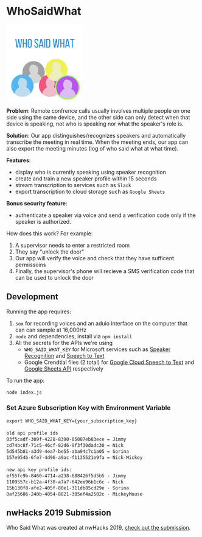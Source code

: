 # WhoSaidWhat
<img src="./assets/whosaidwhat.png" alt="logo" height="200" width="200">

**Problem**:
Remote confrence calls usually involves multiple people on one side using the same device,
and the other side can only detect when that device is speaking, not who is speaking nor what the speaker's role is.

**Solution**:
Our app distinguishes/recognizes speakers and automatically transcribe the meeting in real time.
When the meeting ends, our app can also export the meeting minutes (log of who said what at what time).

**Features**:
- display who is currently speaking using speaker recognition
- create and train a new speaker profile within 15 seconds
- stream transcription to services such as `Slack`
- export transcription to cloud storage such as `Google Sheets`

**Bonus security feature**:
- authenticate a speaker via voice and send a verification code only if the speaker is authorized.

How does this work? For example:
1. A supervisor needs to enter a restricted room
2. They say "unlock the door"
3. Our app will verify the voice and check that they have sufficent permissoins
4. Finally, the supervisor's phone will recieve a SMS verification code that can be used to unlock the door

## Development
Running the app requires:
1. `sox` for recording voices and an aduio interface on the computer that can can sample at 16,000Hz
2. `node` and dependencies, install via `npm install`
3. All the secrets for the APIs we're using
   - `WHO_SAID_WHAT_KEY` for Microsoft services such as [Speaker Recognition](https://azure.microsoft.com/en-ca/services/cognitive-services/speaker-recognition/) and [Speech to Text](https://azure.microsoft.com/en-ca/services/cognitive-services/speech-to-text/)
   - Google Crendtial files (2 total) for [Google Cloud Speech to Text](https://cloud.google.com/speech-to-text/) and [Google Sheets API](https://developers.google.com/sheets/api/) respectively


To run the app:
```
node index.js
```

### Set Azure Subscription Key with Environment Variable
```
export WHO_SAID_WHAT_KEY={your_subscription_key}

old api profile ids
03f5cadf-309f-4228-8390-05007eb83ece = Jimmy
cd74bc8f-71c5-46cf-82d6-9f3f30dadc30 = Nick
5d545b81-a3d9-4ea7-be55-aba94c7c1a05 = Sorina
157e954b-6fe7-4d96-a9ac-f1135521e9fa = Nick-Mickey

new api key profile ids:
ef55fc9b-8460-4714-a238-688426f5d5b5 - Jimmy
1109557c-b12a-4f30-a7a7-642ee96b1c6c - Nick
15b130f8-afe2-405f-80e1-311db85cd29e - Sorina
0af25686-240b-4054-8821-305ef4a2502c - MickeyMouse
```

## nwHacks 2019 Submission
Who Said What was created at nwHacks 2019, [check out the submission](https://devpost.com/software/who-said-what-xj9tuz).